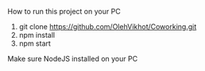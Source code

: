 How to run this project on your PC
1) git clone https://github.com/OlehVikhot/Coworking.git
2) npm install
3) npm start

Make sure NodeJS installed on your PC
